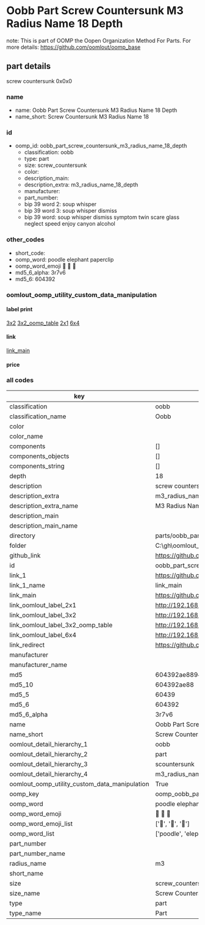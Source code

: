 # Oobb Part Screw Countersunk M3 Radius Name 18 Depth  

note: This is part of OOMP the Oopen Organization Method For Parts. For more details: https://github.com/oomlout/oomp_base

##  part details
  



screw countersunk 0x0x0



### name
* name: Oobb Part Screw Countersunk M3 Radius Name 18 Depth
* name_short: Screw Countersunk M3 Radius Name 18
### id
* oomp_id: oobb_part_screw_countersunk_m3_radius_name_18_depth
  * classification: oobb
  * type: part
  * size: screw_countersunk
  * color: 
  * description_main: 
  * description_extra: m3_radius_name_18_depth
  * manufacturer: 
  * part_number: 
  * bip 39 word 2: soup whisper
  * bip 39 word 3: soup whisper dismiss
  * bip 39 word: soup whisper dismiss symptom twin scare glass neglect speed enjoy canyon alcohol

### other_codes
* short_code: 
* oomp_word: poodle elephant paperclip
* oomp_word_emoji :poodle: :elephant: :paperclip:
* md5_6_alpha: 3r7v6
* md5_6: 604392






### oomlout_oomp_utility_custom_data_manipulation
#### label print
[3x2](http://192.168.1.245:1112/?label=oomp%203r7v6)
[3x2_oomp_table](http://192.168.1.108:1112/?label=oomp%203r7v6)
[2x1](http://192.168.1.242:1112/?label=oomp%203r7v6)
[6x4](http://192.168.1.55:1112/?label=oomp%203r7v6)    

#### link

[link_main](https://github.com/oomlout/oomlout_oobb_version_4_generated_parts/tree/main/navigation_oomp/oobb/part/screw_countersunk//m3_radius_name_18_depth/part)                              

#### price







### all codes 
| key | value |  
| --- | --- |  
| classification | oobb |  
| classification_name | Oobb |  
| color |  |  
| color_name |  |  
| components | [] |  
| components_objects | [] |  
| components_string | [] |  
| depth | 18 |  
| description | screw countersunk 0x0x0 |  
| description_extra | m3_radius_name_18_depth |  
| description_extra_name | M3 Radius Name 18 Depth |  
| description_main |  |  
| description_main_name |  |  
| directory | parts/oobb_part_screw_countersunk_m3_radius_name_18_depth |  
| folder | C:\gh\oomlout_oobb_version_4_generated_parts\parts\oobb_part_screw_countersunk_m3_radius_name_18_depth |  
| github_link | https://github.com/oomlout/oomlout_oomp_part_src/tree/main/parts/oobb_part_screw_countersunk_m3_radius_name_18_depth |  
| id | oobb_part_screw_countersunk_m3_radius_name_18_depth |  
| link_1 | https://github.com/oomlout/oomlout_oobb_version_4_generated_parts/tree/main/navigation_oomp/oobb/part/screw_countersunk//m3_radius_name_18_depth/part |  
| link_1_name | link_main |  
| link_main | https://github.com/oomlout/oomlout_oobb_version_4_generated_parts/tree/main/navigation_oomp/oobb/part/screw_countersunk//m3_radius_name_18_depth/part |  
| link_oomlout_label_2x1 | http://192.168.1.242:1112/?label=oomp%203r7v6 |  
| link_oomlout_label_3x2 | http://192.168.1.245:1112/?label=oomp%203r7v6 |  
| link_oomlout_label_3x2_oomp_table | http://192.168.1.108:1112/?label=oomp%203r7v6 |  
| link_oomlout_label_6x4 | http://192.168.1.55:1112/?label=oomp%203r7v6 |  
| link_redirect | https://github.com/oomlout/oomlout_oobb_version_4_generated_parts/tree/main/parts/hardware_screw_countersunk_m3_18 |  
| manufacturer |  |  
| manufacturer_name |  |  
| md5 | 604392ae88940c5f0175bdc87ebea67f |  
| md5_10 | 604392ae88 |  
| md5_5 | 60439 |  
| md5_6 | 604392 |  
| md5_6_alpha | 3r7v6 |  
| name | Oobb Part Screw Countersunk M3 Radius Name 18 Depth |  
| name_short | Screw Countersunk M3 Radius Name 18 |  
| oomlout_detail_hierarchy_1 | oobb |  
| oomlout_detail_hierarchy_2 | part |  
| oomlout_detail_hierarchy_3 | scountersunk |  
| oomlout_detail_hierarchy_4 | m3_radius_name_18_depth |  
| oomlout_oomp_utility_custom_data_manipulation | True |  
| oomp_key | oomp_oobb_part_screw_countersunk_m3_radius_name_18_depth |  
| oomp_word | poodle elephant paperclip |  
| oomp_word_emoji | :poodle: :elephant: :paperclip: |  
| oomp_word_emoji_list | [':poodle:', ':elephant:', ':paperclip:'] |  
| oomp_word_list | ['poodle', 'elephant', 'paperclip'] |  
| part_number |  |  
| part_number_name |  |  
| radius_name | m3 |  
| short_name |  |  
| size | screw_countersunk |  
| size_name | Screw Countersunk |  
| type | part |  
| type_name | Part |  
